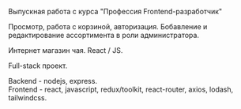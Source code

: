 Выпускная работа с курса "Профессия Frontend-разработчик"

Просмотр, работа с корзиной, авторизация. Бобавление и редактирование ассортимента в роли администратора.

Интернет магазин чая. React / JS.

Full-stack проект.

Backend - nodejs, express. </br>
Frontend - react, javascript, redux/toolkit, react-router, axios, lodash, tailwindcss.
